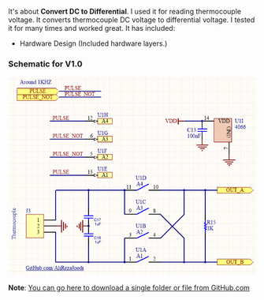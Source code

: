 It's about **Convert DC to Differential**.
I used it for reading thermocouple voltage.
It converts thermocouple DC voltage to differential voltage.
I tested it for many times and worked great.
It has included:

- Hardware Design (Included hardware layers.)

### Schematic for V1.0
![This is an image](https://github.com/AliRezaJoodi/Electronic-Modules/blob/main/Convert%20DC%20to%20Differential/Hardware%20Design/V1.0.png?raw=true)

**Note**: [You can go here to download a single folder or file from GitHub.com](https://minhaskamal.github.io/DownGit/#/home)
